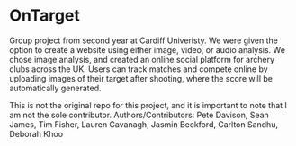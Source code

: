 # OnTarget
Group project from second year at Cardiff Univeristy. 
We were given the option to create a website using either image, video, or audio analysis. 
We chose image analysis, and created an online social platform for archery clubs across the UK. 
Users can track matches and compete online by uploading images of their target after shooting, 
where the score will be automatically generated.

This is not the original repo for this project, and it is important to note that I am not the sole contributor. 
Authors/Contributors: Pete Davison, Sean James, Tim Fisher, Lauren Cavanagh, Jasmin Beckford, Carlton Sandhu, Deborah Khoo
